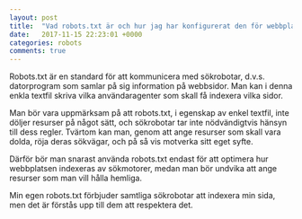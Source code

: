 ```yaml
---
layout: post
title:  "Vad robots.txt är och hur jag har konfigurerat den för webbplatsen"
date:   2017-11-15 22:23:01 +0000
categories: robots
comments: true
---
```

Robots.txt är en standard för att kommunicera med sökrobotar, d.v.s. datorprogram som samlar på sig information på webbsidor. Man kan i denna
enkla textfil skriva vilka användaragenter som skall få indexera vilka sidor.

Man bör vara uppmärksam på att robots.txt, i egenskap av enkel textfil, inte döljer resurser på något sätt, och sökrobotar tar inte
nödvändigtvis hänsyn till dess regler. Tvärtom kan man, genom att ange resurser som skall vara dolda, röja deras sökvägar, och på så vis
motverka sitt eget syfte.

Därför bör man snarast använda robots.txt endast för att optimera hur webbplatsen indexeras av sökmotorer, medan man bör undvika att ange
resurser som man vill hålla hemliga.

Min egen robots.txt förbjuder samtliga sökrobotar att indexera min sida,
men det är förstås upp till dem att respektera det.